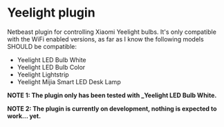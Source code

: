 # Yeelight plugin

Netbeast plugin for controlling Xiaomi Yeelight bulbs. It's only
compatible with the WiFi enabled versions, as far as I know the following models
SHOULD be compatible:

- Yeelight LED Bulb White
- Yeelight LED Bulb Color
- Yeelight Lightstrip
- Yeelight Mijia Smart LED Desk Lamp

**NOTE 1: The plugin only has been tested with _Yeelight LED Bulb White.**

**NOTE 2: The plugin is currently on development, nothing is expected to work... yet.**
